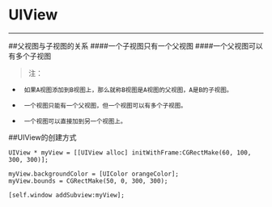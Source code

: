 # UIView
---
##父视图与子视图的关系
####一个子视图只有一个父视图
####一个父视图可以有多个子视图
>注：
*      如果A视图添加到B视图上，那么就称B视图是A视图的父视图，A是B的子视图。
*      一个视图只能有一个父视图，但一个视图可以有多个子视图。
*      一个视图可以直接加到另一个视图上。

##UIView的创建方式
```
UIView * myView = [[UIView alloc] initWithFrame:CGRectMake(60, 100, 300, 300)];
    
myView.backgroundColor = [UIColor orangeColor];
myView.bounds = CGRectMake(50, 0, 300, 300);

[self.window addSubview:myView];
```
##
